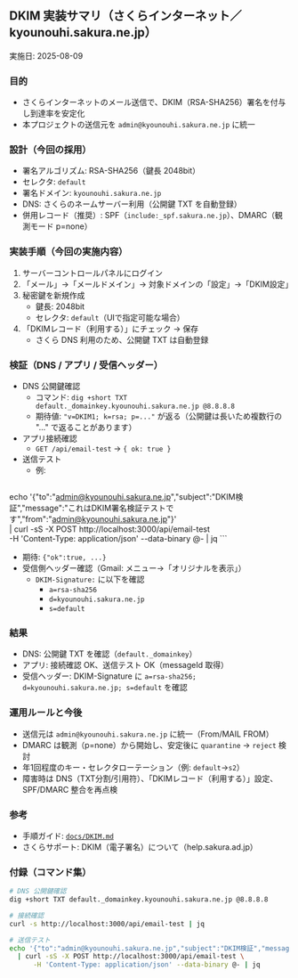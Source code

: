 ## DKIM 実装サマリ（さくらインターネット／kyounouhi.sakura.ne.jp）

実施日: 2025-08-09

### 目的
- さくらインターネットのメール送信で、DKIM（RSA-SHA256）署名を付与し到達率を安定化
- 本プロジェクトの送信元を `admin@kyounouhi.sakura.ne.jp` に統一

### 設計（今回の採用）
- 署名アルゴリズム: RSA-SHA256（鍵長 2048bit）
- セレクタ: `default`
- 署名ドメイン: `kyounouhi.sakura.ne.jp`
- DNS: さくらのネームサーバー利用（公開鍵 TXT を自動登録）
- 併用レコード（推奨）: SPF（`include:_spf.sakura.ne.jp`）、DMARC（観測モード p=none）

### 実装手順（今回の実施内容）
1. サーバーコントロールパネルにログイン
2. 「メール」→「メールドメイン」→ 対象ドメインの「設定」→「DKIM設定」
3. 秘密鍵を新規作成
   - 鍵長: 2048bit
   - セレクタ: `default`（UIで指定可能な場合）
4. 「DKIMレコード（利用する）」にチェック → 保存
   - さくら DNS 利用のため、公開鍵 TXT は自動登録

### 検証（DNS / アプリ / 受信ヘッダー）
- DNS 公開鍵確認
  - コマンド: `dig +short TXT default._domainkey.kyounouhi.sakura.ne.jp @8.8.8.8`
  - 期待値: `"v=DKIM1; k=rsa; p=..."` が返る（公開鍵は長いため複数行の "..." で返ることがあります）
- アプリ接続確認
  - `GET /api/email-test` → `{ ok: true }`
- 送信テスト
  - 例:
    ```bash
echo '{"to":"admin@kyounouhi.sakura.ne.jp","subject":"DKIM検証","message":"これはDKIM署名検証テストです","from":"admin@kyounouhi.sakura.ne.jp"}' \
  | curl -sS -X POST http://localhost:3000/api/email-test \
      -H 'Content-Type: application/json' --data-binary @- | jq
    ```
  - 期待: `{"ok":true, ...}`
- 受信側ヘッダー確認（Gmail: メニュー→「オリジナルを表示」）
  - `DKIM-Signature:` に以下を確認
    - `a=rsa-sha256`
    - `d=kyounouhi.sakura.ne.jp`
    - `s=default`

### 結果
- DNS: 公開鍵 TXT を確認（`default._domainkey`）
- アプリ: 接続確認 OK、送信テスト OK（messageId 取得）
- 受信ヘッダー: DKIM-Signature に `a=rsa-sha256; d=kyounouhi.sakura.ne.jp; s=default` を確認

### 運用ルールと今後
- 送信元は `admin@kyounouhi.sakura.ne.jp` に統一（From/MAIL FROM）
- DMARC は観測（p=none）から開始し、安定後に `quarantine` → `reject` 検討
- 年1回程度のキー・セレクタローテーション（例: `default`→`s2`）
- 障害時は DNS（TXT分割/引用符）、「DKIMレコード（利用する）」設定、SPF/DMARC 整合を再点検

### 参考
- 手順ガイド: [`docs/DKIM.md`](./DKIM.md)
- さくらサポート: DKIM（電子署名）について（help.sakura.ad.jp）

### 付録（コマンド集）
```bash
# DNS 公開鍵確認
dig +short TXT default._domainkey.kyounouhi.sakura.ne.jp @8.8.8.8

# 接続確認
curl -s http://localhost:3000/api/email-test | jq

# 送信テスト
echo '{"to":"admin@kyounouhi.sakura.ne.jp","subject":"DKIM検証","message":"これはDKIM署名検証テストです","from":"admin@kyounouhi.sakura.ne.jp"}' \
  | curl -sS -X POST http://localhost:3000/api/email-test \
      -H 'Content-Type: application/json' --data-binary @- | jq
```


